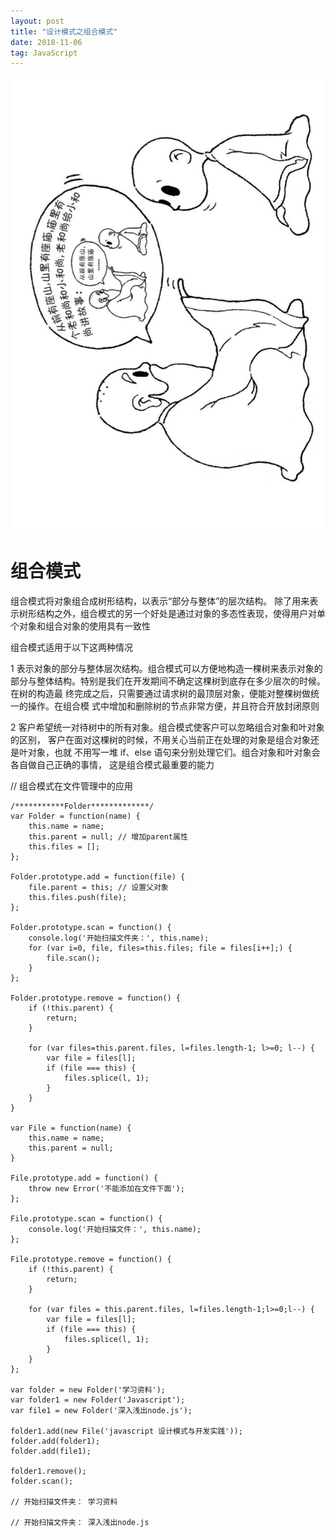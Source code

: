 ```yaml
---
layout: post
title: "设计模式之组合模式"
date: 2018-11-06
tag: JavaScript
---
```


![](/images/posts/patterns/composite.png)

组合模式
================

组合模式将对象组合成树形结构，以表示“部分与整体”的层次结构。 除了用来表示树形结构之外，组合模式的另一个好处是通过对象的多态性表现，使得用户对单个对象和组合对象的使用具有一致性

组合模式适用于以下这两种情况  

1 表示对象的部分与整体层次结构。组合模式可以方便地构造一棵树来表示对象的部分与整体结构。特别是我们在开发期间不确定这棵树到底存在多少层次的时候。在树的构造最 终完成之后，只需要通过请求树的最顶层对象，便能对整棵树做统一的操作。在组合模 式中增加和删除树的节点非常方便，并且符合开放封闭原则  

2 客户希望统一对待树中的所有对象。组合模式使客户可以忽略组合对象和叶对象的区别， 客户在面对这棵树的时候，不用关心当前正在处理的对象是组合对象还是叶对象，也就 不用写一堆 if、else 语句来分别处理它们。组合对象和叶对象会各自做自己正确的事情， 这是组合模式最重要的能力

// 组合模式在文件管理中的应用
```
/***********Folder*************/
var Folder = function(name) {
	this.name = name;
	this.parent = null; // 增加parent属性
	this.files = [];
};

Folder.prototype.add = function(file) {
	file.parent = this; // 设置父对象
	this.files.push(file);
};

Folder.prototype.scan = function() {
	console.log('开始扫描文件夹：', this.name);
	for (var i=0, file, files=this.files; file = files[i++];) {
		file.scan();
	}
};

Folder.prototype.remove = function() {
	if (!this.parent) {
		return;
	}

	for (var files=this.parent.files, l=files.length-1; l>=0; l--) {
		var file = files[l];
		if (file === this) {
			files.splice(l, 1);
		}
	}
}

var File = function(name) {
	this.name = name;
	this.parent = null;
}

File.prototype.add = function() {
	throw new Error('不能添加在文件下面');
};

File.prototype.scan = function() {
	console.log('开始扫描文件：', this.name);
};

File.prototype.remove = function() {
	if (!this.parent) {
		return;
	}

	for (var files = this.parent.files, l=files.length-1;l>=0;l--) {
		var file = files[l];
		if (file === this) {
			files.splice(l, 1);
		}
	}
};

var folder = new Folder('学习资料');
var folder1 = new Folder('Javascript');
var file1 = new Folder('深入浅出node.js');

folder1.add(new File('javascript 设计模式与开发实践'));
folder.add(folder1);
folder.add(file1);

folder1.remove();
folder.scan();

// 开始扫描文件夹： 学习资料 

// 开始扫描文件夹： 深入浅出node.js 
```